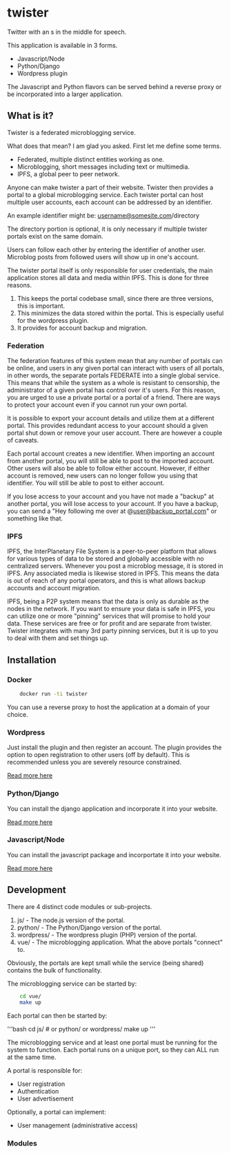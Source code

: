 # twister
Twitter with an s in the middle for speech.

This application is available in 3 forms.

 - Javascript/Node
 - Python/Django
 - Wordpress plugin

The Javascript and Python flavors can be served behind a reverse proxy or
be incorporated into a larger application.

## What is it?

Twister is a federated microblogging service.

What does that mean? I am glad you asked. First let me define some terms.

 - Federated, multiple distinct entities working as one.
 - Microblogging, short messages including text or multimedia.
 - IPFS, a global peer to peer network.

Anyone can make twister a part of their website. Twister then provides a portal
to a global microblogging service. Each twister portal can host multiple user
accounts, each account can be addressed by an identifier.

An example identifier might be: username@somesite.com/directory

The directory portion is optional, it is only necessary if multiple twister
portals exist on the same domain.

Users can follow each other by entering the identifier of another user.
Microblog posts from followed users will show up in one's account.

The twister portal itself is only responsible for user credentials, the main
application stores all data and media within IPFS. This is done for three
reasons.

1. This keeps the portal codebase small, since there are three versions, this
   is important.
2. This minimizes the data stored within the portal. This is especially useful
   for the wordpress plugin.
3. It provides for account backup and migration.

### Federation

The federation features of this system mean that any number of portals can be
online, and users in any given portal can interact with users of all portals,
in other words, the separate portals FEDERATE into a single global service.
This means that while the system as a whole is resistant to censorship, the
administrator of a given portal has control over it's users. For this reason,
you are urged to use a private portal or a portal of a friend. There are ways
to protect your account even if you cannot run your own portal.

It is possible to export your account details and utilize them at a different
portal. This provides redundant access to your account should a given portal
shut down or remove your user account. There are however a couple of caveats.

Each portal account creates a new identifier. When importing an account from
another portal, you will still be able to post to the imported account. Other
users will also be able to follow either account. However, if either account
is removed, new users can no longer follow you using that identifier. You will
still be able to post to either account.

If you lose access to your account and you have not made a "backup" at another
portal, you will lose access to your account. If you have a backup, you can
send a "Hey following me over at @user@backup_portal.com" or something like
that.

### IPFS

IPFS, the InterPlanetary File System is a peer-to-peer platform that allows for
various types of data to be stored and globally accessible with no centralized
servers. Whenever you post a microblog message, it is stored in IPFS. Any
associated media is likewise stored in IPFS. This means the data is out of
reach of any portal operators, and this is what allows backup accounts and
account migration.

IPFS, being a P2P system means that the data is only as durable as the nodes in
the network. If you want to ensure your data is safe in IPFS, you can utilize
one or more "pinning" services that will promise to hold your data. These
services are free or for profit and are separate from twister. Twister
integrates with many 3rd party pinning services, but it is up to you to deal
with them and set things up.

## Installation

### Docker

```bash
    docker run -ti twister
```

You can use a reverse proxy to host the application at a domain of your choice.

### Wordpress

Just install the plugin and then register an account. The plugin provides
the option to open registration to other users (off by default). This is
recommended unless you are severely resource constrained.

[Read more here](wordpress/README.md)

### Python/Django

You can install the django application and incorporate it into your website.

[Read more here](python/README.md)

### Javascript/Node

You can install the javascript package and incorportate it into your website.

[Read more here](js/README.md)

## Development

There are 4 distinct code modules or sub-projects.

1. js/ - The node.js version of the portal.
2. python/ - The Python/Django version of the portal.
3. wordpress/ - The wordpress plugin (PHP) version of the portal.
4. vue/ - The microblogging application. What the above portals "connect" to.

Obviously, the portals are kept small while the service (being shared) contains
the bulk of functionality.

The microblogging service can be started by:

```bash
    cd vue/
    make up
```

Each portal can then be started by:

'''bash
    cd js/ # or python/ or wordpress/
    make up
'''

The microblogging service and at least one portal must be running for the
system to function. Each portal runs on a unique port, so they can ALL run at
the same time.

A portal is responsible for:

 - User registration
 - Authentication
 - User advertisement

Optionally, a portal can implement:

 - User management (administrative access)



### Modules